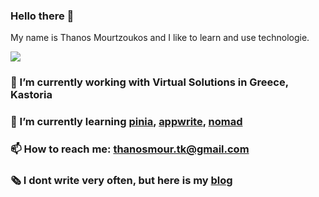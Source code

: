 ### Hello there 👋

My name is Thanos Mourtzoukos and I like to learn and use technologie.

![](https://github-readme-stats.vercel.app/api/wakatime?username=thanos98&api_domain=wakapi.mourtzoukos.space&bg_color=1A202C&title_color=2F855A&icon_color=2F855A&text_color=ffffff&custom_title=Wakapi%20Week%20Stats&layout=compact)

### 🔭 I’m currently working with Virtual Solutions in Greece, Kastoria
### 🌱 I’m currently learning [pinia](https://pinia.vuejs.org/), [appwrite](https://appwrite.io/), [nomad](https://www.nomadproject.io/)
### 📫 How to reach me: thanosmour.tk@gmail.com
### 🗞️ I dont write very often, but here is my [blog](https://thanos.mourtzoukos.space/)

<!--
**athamour1/athamour1** is a ✨ _special_ ✨ repository because its `README.md` (this file) appears on your GitHub profile.

Here are some ideas to get you started:

- 🔭 I’m currently working on ...
- 🌱 I’m currently learning ...
- 👯 I’m looking to collaborate on ...
- 🤔 I’m looking for help with ...
- 💬 Ask me about ...
- 📫 How to reach me: ...
- 😄 Pronouns: ...
- ⚡ Fun fact: ...
-->
